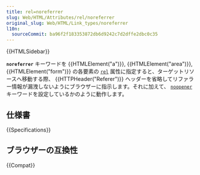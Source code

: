 ```yaml
---
title: rel=noreferrer
slug: Web/HTML/Attributes/rel/noreferrer
original_slug: Web/HTML/Link_types/noreferrer
l10n:
  sourceCommit: ba96f2f183353872db6d9242c7d2dffe2dbc0c35
---
```


{{HTMLSidebar}}

**`noreferrer`** キーワードを {{HTMLElement("a")}}, {{HTMLElement("area")}}, {{HTMLElement("form")}} の各要素の [`rel`](/ja/docs/Web/HTML/Attributes/rel) 属性に指定すると、ターゲットリソースへ移動する際、 {{HTTPHeader("Referer")}} ヘッダーを省略してリファラー情報が漏洩しないようにブラウザーに指示します。それに加えて、 [`noopener`](/ja/docs/Web/HTML/Attributes/rel/noopener) キーワードを設定しているかのように動作します。

## 仕様書

{{Specifications}}

## ブラウザーの互換性

{{Compat}}

